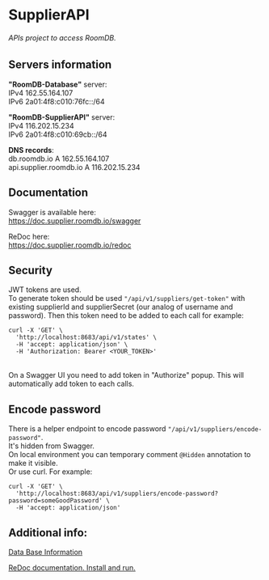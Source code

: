 # SupplierAPI

###### APIs project to access RoomDB.

## Servers information

**"RoomDB-Database"** server: <br/>
IPv4	162.55.164.107 <br/>
IPv6	2a01:4f8:c010:76fc::/64

**"RoomDB-SupplierAPI"** server: <br/>
IPv4	116.202.15.234 <br/>
IPv6	2a01:4f8:c010:69cb::/64

**DNS records**: <br/>
db.roomdb.io A 162.55.164.107 <br/>
api.supplier.roomdb.io A 116.202.15.234

## Documentation

Swagger is available here: <br/>
https://doc.supplier.roomdb.io/swagger

ReDoc here: <br/>
https://doc.supplier.roomdb.io/redoc

## Security
JWT tokens are used. <br/>
To generate token should be used `"/api/v1/suppliers/get-token"` with existing supplierId and supplierSecret (our analog of username and password).
Then this token need to be added to each call for example:
~~~~
curl -X 'GET' \
  'http://localhost:8683/api/v1/states' \
  -H 'accept: application/json' \
  -H 'Authorization: Bearer <YOUR_TOKEN>'
~~~~
<br/>
On a Swagger UI you need to add token in "Authorize" popup. This will automatically add token to each calls.

## Encode password
There is a helper endpoint to encode password `"/api/v1/suppliers/encode-password"`. <br/>
It's hidden from Swagger. <br/> 
On local environment you can temporary comment `@Hidden` annotation to make it visible. <br/>
Or use curl. For example:  
~~~~
curl -X 'GET' \
  'http://localhost:8683/api/v1/suppliers/encode-password?password=someGoodPassword' \
  -H 'accept: application/json'
~~~~


## Additional info:

[Data Base Information](README-DB.md)

[ReDoc documentation. Install and run.](README-redoc.md)
